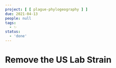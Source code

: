 ```yaml
---
project: [ [ plague-phylogeography ] ]
due: 2021-04-13
people: null
tags:
  - ✨
status:
  - 'done'
---
```


# Remove the US Lab Strain